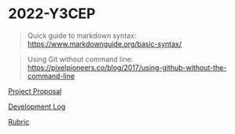 # 2022-Y3CEP
> Quick guide to markdown syntax: https://www.markdownguide.org/basic-syntax/

> Using Git without command line: https://pixelpioneers.co/blog/2017/using-github-without-the-command-line

[Project Proposal]([proposal.md](https://github.com/raamraffles07/2022-Raam-Y3CEP/blob/main/proposal.md))

[Development Log](devlog.md)

[Rubric](rubric.log)
